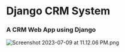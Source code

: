 # Django CRM System

### A CRM Web App using Django
![Screenshot 2023-07-09 at 11.12.06 PM.png](..%2F..%2F..%2FDesktop%2FScreenshot%202023-07-09%20at%2011.12.06%20PM.png)